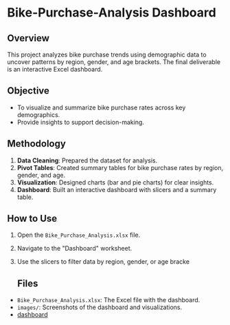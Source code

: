 # Bike-Purchase-Analysis Dashboard
## Overview
This project analyzes bike purchase trends using demographic data to uncover patterns by region, gender, and age brackets. The final deliverable is an interactive Excel dashboard.

## Objective
- To visualize and summarize bike purchase rates across key demographics.
- Provide insights to support decision-making.

## Methodology
1. **Data Cleaning**: Prepared the dataset for analysis.
2. **Pivot Tables**: Created summary tables for bike purchase rates by region, gender, and age.
3. **Visualization**: Designed charts (bar and pie charts) for clear insights.
4. **Dashboard**: Built an interactive dashboard with slicers and a summary table.

   
## How to Use
1. Open the `Bike_Purchase_Analysis.xlsx` file.
2. Navigate to the "Dashboard" worksheet.
3. Use the slicers to filter data by region, gender, or age bracke

   ## Files
- `Bike_Purchase_Analysis.xlsx`: The Excel file with the dashboard.
- `images/`: Screenshots of the dashboard and visualizations.
- [dashboard]([https://github.com/user/repository/blob/main/path-to-image.png](https://github.com/Oseleadeoye/Bike-Purchase-Analysis-/blob/main/images/Bike%20sales%20dashboard.png))

